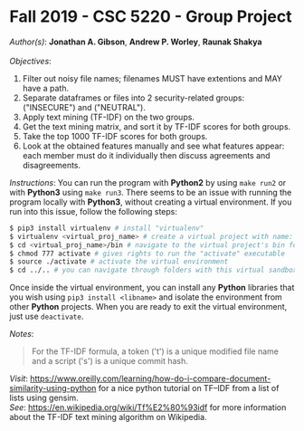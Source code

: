 # Fall 2019 - CSC 5220 - Group Project

*Author(s)*: **Jonathan A. Gibson**, **Andrew P. Worley**, **Raunak Shakya**
<br><br>
*Objectives*:

  1. Filter out noisy file names; filenames MUST have extentions and MAY have a path.
  2. Separate dataframes or files into 2 security-related groups: ("INSECURE") and ("NEUTRAL").
  3. Apply text mining (TF-IDF) on the two groups.
  4. Get the text mining matrix, and sort it by TF-IDF scores for both groups.
  5. Take the top 1000 TF-IDF scores for both groups.
  6. Look at the obtained features manually and see what features appear: each member must do it individually then discuss agreements and disagreements.

*Instructions*:
You can run the program with **Python2** by using `make run2` or with **Python3** using `make run3`. There seems to be an issue with running the program locally with **Python3**, without creating a virtual environment. If you run into this issue, follow the following steps:

```sh
$ pip3 install virtualenv # install "virtualenv"
$ virtualenv <virtual_proj_name> # create a virtual project with name: <virtual_proj_name>
$ cd <virtual_proj_name>/bin # navigate to the virtual project's bin folder
$ chmod 777 activate # gives rights to run the "activate" executable
$ source ./activate # activate the virtual environment
$ cd ../.. # you can navigate through folders with this virtual sandbox back to your project folder
```

Once inside the virtual environment, you can install any **Python** libraries that you wish using `pip3 install <libname>` and isolate the environment from other **Python** projects. When you are ready to exit the virtual environment, just use `deactivate`.


*Notes*:
 > For the TF-IDF formula, a token ('t') is a unique modified file name and a script ('s') is a unique commit hash.

*Visit*: https://www.oreilly.com/learning/how-do-i-compare-document-similarity-using-python for a nice python tutorial on TF–IDF from a list of lists using gensim.
<br>
*See*: https://en.wikipedia.org/wiki/Tf%E2%80%93idf for more information about the TF-IDF text mining algorithm on Wikipedia.
